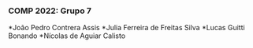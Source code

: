 ### COMP 2022: Grupo 7
*João Pedro Contrera Assis
*Julia Ferreira de Freitas Silva
*Lucas Guitti Bonando
*Nícolas de Aguiar Calisto
